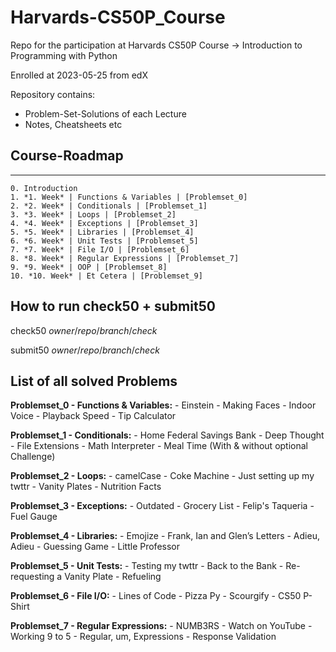 # Harvards-CS50P_Course

Repo for the participation at Harvards CS50P Course -> Introduction to Programming with Python

Enrolled at 2023-05-25 from edX

Repository contains:

- Problem-Set-Solutions of each Lecture
- Notes, Cheatsheets etc

## Course-Roadmap

---------------------------------------------------
    0. Introduction
    1. *1. Week* | Functions & Variables | [Problemset_0]
    2. *2. Week* | Conditionals | [Problemset_1] 
    3. *3. Week* | Loops | [Problemset_2]
    4. *4. Week* | Exceptions | [Problemset_3]
    5. *5. Week* | Libraries | [Problemset_4]
    6. *6. Week* | Unit Tests | [Problemset_5]
    7. *7. Week* | File I/O | [Problemset_6]
    8. *8. Week* | Regular Expressions | [Problemset_7]
    9. *9. Week* | OOP | [Problemset_8]
    10. *10. Week* | Et Cetera | [Problemset_9]

## How to run check50 + submit50

check50 _owner_/_repo_/_branch_/_check_

submit50 _owner_/_repo_/_branch_/_check_

## List of all solved Problems

**Problemset_0 - Functions & Variables:**
    - Einstein
    - Making Faces
    - Indoor Voice
    - Playback Speed
    - Tip Calculator

**Problemset_1 - Conditionals:**
    - Home Federal Savings Bank
    - Deep Thought
    - File Extensions
    - Math Interpreter
    - Meal Time (With & without optional Challenge)

**Problemset_2 - Loops:**
    - camelCase
    - Coke Machine
    - Just setting up my twttr
    - Vanity Plates
    - Nutrition Facts

**Problemset_3 - Exceptions:**
    - Outdated
    - Grocery List
    - Felip's Taqueria
    - Fuel Gauge

**Problemset_4 - Libraries:**
    - Emojize
    - Frank, Ian and Glen’s Letters
    - Adieu, Adieu
    - Guessing Game
    - Little Professor

**Problemset_5 - Unit Tests:**
    - Testing my twttr
    - Back to the Bank
    - Re-requesting a Vanity Plate
    - Refueling

**Problemset_6 - File I/O:**
    - Lines of Code
    - Pizza Py
    - Scourgify
    - CS50 P-Shirt

**Problemset_7 - Regular Expressions:**
    - NUMB3RS
    - Watch on YouTube
    - Working 9 to 5
    - Regular, um, Expressions
    - Response Validation
